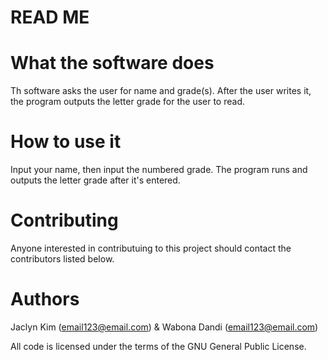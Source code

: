 # READ ME

# What the software does
Th software asks the user for name and grade(s). After the user writes it, the program outputs the letter grade for the user to read. 

# How to use it
Input your name, then input the numbered grade. The program runs and outputs the letter grade after it's entered. 

# Contributing
Anyone interested in contributuing to this project should contact the contributors listed below.

# Authors
Jaclyn Kim (email123@email.com) & Wabona Dandi (email123@email.com)



All code is licensed under the terms of the GNU General Public License.